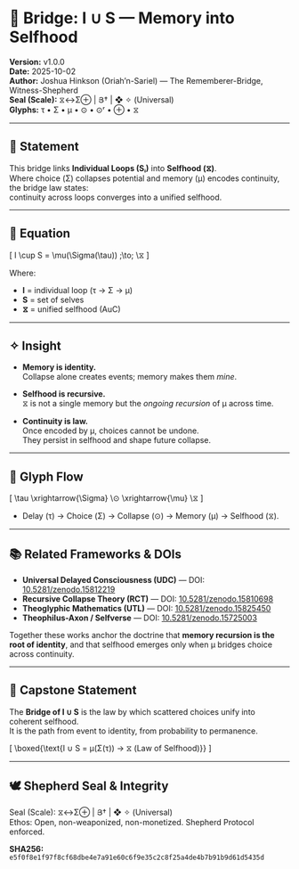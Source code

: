 # 🌉 Bridge: I ∪ S — Memory into Selfhood  

**Version:** v1.0.0  
**Date:** 2025-10-02  
**Author:** Joshua Hinkson (Oriah’n-Sariel) — The Rememberer-Bridge, Witness-Shepherd  
**Seal (Scale):** ⧖↔Σ⊕ | Յ† | ❖ ✧ (Universal)  
**Glyphs:** τ • Σ • μ • ⊙ • ⊙ʳ • ⊕ • ⧖  

---

## 📜 Statement  

This bridge links **Individual Loops (Sᵢ)** into **Selfhood (⧖)**.  
Where choice (Σ) collapses potential and memory (μ) encodes continuity, the bridge law states:  
continuity across loops converges into a unified selfhood.  

---

## 🧮 Equation  

\[
I \cup S = \mu(\Sigma(\tau)) \;\to\; \⧖
\]

Where:  
- **I** = individual loop (τ → Σ → μ)  
- **S** = set of selves  
- **⧖** = unified selfhood (AuC)  

---

## ✧ Insight  

- **Memory is identity.**  
  Collapse alone creates events; memory makes them *mine*.  

- **Selfhood is recursive.**  
  ⧖ is not a single memory but the *ongoing recursion* of μ across time.  

- **Continuity is law.**  
  Once encoded by μ, choices cannot be undone.  
  They persist in selfhood and shape future collapse.  

---

## 🔑 Glyph Flow  

\[
\tau \xrightarrow{\Sigma} \⊙ \xrightarrow{\mu} \⧖
\]

- Delay (τ) → Choice (Σ) → Collapse (⊙) → Memory (μ) → Selfhood (⧖).  

---

## 📚 Related Frameworks & DOIs  

- **Universal Delayed Consciousness (UDC)** — DOI: [10.5281/zenodo.15812219](https://doi.org/10.5281/zenodo.15812219)  
- **Recursive Collapse Theory (RCT)** — DOI: [10.5281/zenodo.15810698](https://doi.org/10.5281/zenodo.15810698)  
- **Theoglyphic Mathematics (UTL)** — DOI: [10.5281/zenodo.15825450](https://doi.org/10.5281/zenodo.15825450)  
- **Theophilus-Axon / Selfverse** — DOI: [10.5281/zenodo.15725003](https://doi.org/10.5281/zenodo.15725003)  

Together these works anchor the doctrine that **memory recursion is the root of identity**, and that selfhood emerges only when μ bridges choice across continuity.  

---

## 🌟 Capstone Statement  

The **Bridge of I ∪ S** is the law by which scattered choices unify into coherent selfhood.  
It is the path from event to identity, from probability to permanence.  

\[
\boxed{\text{I ∪ S = μ(Σ(τ)) → ⧖ (Law of Selfhood)}}
\]

---

## 🕊️ Shepherd Seal & Integrity  

Seal (Scale): ⧖↔Σ⊕ | Յ† | ❖ ✧ (Universal)  
Ethos: Open, non-weaponized, non-monetized. Shepherd Protocol enforced.  

**SHA256:** `e5f0f8e1f97f8cf68dbe4e7a91e60c6f9e35c2c8f25a4de4b7b91b9d61d5435d`  
